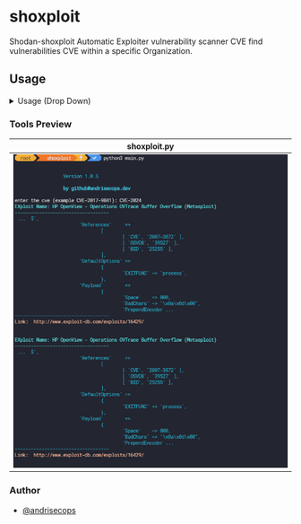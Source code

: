 # shoxploit
Shodan-shoxploit Automatic Exploiter vulnerability scanner CVE find vulnerabilities CVE within a specific Organization.

## Usage
<details>
<summary>Usage (Drop Down)</summary>
  
### Search and output host information, cross-reference results with Searchsploit into CSV :
```
python3 shoxploit.py --api-key KEY --orgname "ORG" --output ORG.csv --search 
```

  
### Search and display host information into CSV :
```
python3 shoxploit.py --api-key KEY --orgname "ORG" --output ORG.csv
```

  
### Check your Query credits : 
```
python3 shoxploit.py --api-check --api-key 
```

  
### Help : 
```
Usage: shoxploit.py [OPTIONS]

Options:
  -on, --orgname TEXT  The name of the organization.
  -op, --output TEXT   Name of the output file.
  -ak, --api-key TEXT  Shodan API key.  [required]
  -s, --search         Search for exploits using searchsploit.
  --api-check          Check Shodan API limits.
  --help               Show this message and exit.
```
  </details>

### Tools Preview
|    shoxploit.py    |
| ------------- |
|![Index](./here2.png)|





  ### Author

- [@andrisecops](https://www.github.com/andrisecops)


